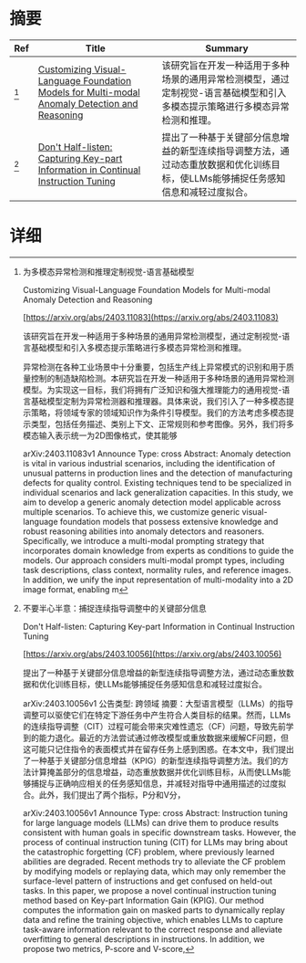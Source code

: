 # 摘要

| Ref | Title | Summary |
| --- | --- | --- |
| [^1] | [Customizing Visual-Language Foundation Models for Multi-modal Anomaly Detection and Reasoning](https://arxiv.org/abs/2403.11083) | 该研究旨在开发一种适用于多种场景的通用异常检测模型，通过定制视觉-语言基础模型和引入多模态提示策略进行多模态异常检测和推理。 |
| [^2] | [Don't Half-listen: Capturing Key-part Information in Continual Instruction Tuning](https://arxiv.org/abs/2403.10056) | 提出了一种基于关键部分信息增益的新型连续指导调整方法，通过动态重放数据和优化训练目标，使LLMs能够捕捉任务感知信息和减轻过度拟合。 |

# 详细

[^1]: 为多模态异常检测和推理定制视觉-语言基础模型

    Customizing Visual-Language Foundation Models for Multi-modal Anomaly Detection and Reasoning

    [https://arxiv.org/abs/2403.11083](https://arxiv.org/abs/2403.11083)

    该研究旨在开发一种适用于多种场景的通用异常检测模型，通过定制视觉-语言基础模型和引入多模态提示策略进行多模态异常检测和推理。

    

    异常检测在各种工业场景中十分重要，包括生产线上异常模式的识别和用于质量控制的制造缺陷检测。本研究旨在开发一种适用于多种场景的通用异常检测模型。为实现这一目标，我们将拥有广泛知识和强大推理能力的通用视觉-语言基础模型定制为异常检测器和推理器。具体来说，我们引入了一种多模态提示策略，将领域专家的领域知识作为条件引导模型。我们的方法考虑多模态提示类型，包括任务描述、类别上下文、正常规则和参考图像。另外，我们将多模态输入表示统一为2D图像格式，使其能够

    arXiv:2403.11083v1 Announce Type: cross  Abstract: Anomaly detection is vital in various industrial scenarios, including the identification of unusual patterns in production lines and the detection of manufacturing defects for quality control. Existing techniques tend to be specialized in individual scenarios and lack generalization capacities. In this study, we aim to develop a generic anomaly detection model applicable across multiple scenarios. To achieve this, we customize generic visual-language foundation models that possess extensive knowledge and robust reasoning abilities into anomaly detectors and reasoners. Specifically, we introduce a multi-modal prompting strategy that incorporates domain knowledge from experts as conditions to guide the models. Our approach considers multi-modal prompt types, including task descriptions, class context, normality rules, and reference images. In addition, we unify the input representation of multi-modality into a 2D image format, enabling m
    
[^2]: 不要半心半意：捕捉连续指导调整中的关键部分信息

    Don't Half-listen: Capturing Key-part Information in Continual Instruction Tuning

    [https://arxiv.org/abs/2403.10056](https://arxiv.org/abs/2403.10056)

    提出了一种基于关键部分信息增益的新型连续指导调整方法，通过动态重放数据和优化训练目标，使LLMs能够捕捉任务感知信息和减轻过度拟合。

    

    arXiv:2403.10056v1 公告类型: 跨领域 摘要：大型语言模型（LLMs）的指导调整可以驱使它们在特定下游任务中产生符合人类目标的结果。然而，LLMs的连续指导调整（CIT）过程可能会带来灾难性遗忘（CF）问题，导致先前学到的能力退化。最近的方法尝试通过修改模型或重放数据来缓解CF问题，但这可能只记住指令的表面模式并在留存任务上感到困惑。在本文中，我们提出了一种基于关键部分信息增益（KPIG）的新型连续指导调整方法。我们的方法计算掩盖部分的信息增益，动态重放数据并优化训练目标，从而使LLMs能够捕捉与正确响应相关的任务感知信息，并减轻对指导中通用描述的过度拟合。此外，我们提出了两个指标，P分和V分，

    arXiv:2403.10056v1 Announce Type: cross  Abstract: Instruction tuning for large language models (LLMs) can drive them to produce results consistent with human goals in specific downstream tasks. However, the process of continual instruction tuning (CIT) for LLMs may bring about the catastrophic forgetting (CF) problem, where previously learned abilities are degraded. Recent methods try to alleviate the CF problem by modifying models or replaying data, which may only remember the surface-level pattern of instructions and get confused on held-out tasks. In this paper, we propose a novel continual instruction tuning method based on Key-part Information Gain (KPIG). Our method computes the information gain on masked parts to dynamically replay data and refine the training objective, which enables LLMs to capture task-aware information relevant to the correct response and alleviate overfitting to general descriptions in instructions. In addition, we propose two metrics, P-score and V-score,
    

